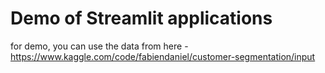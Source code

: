 # Demo of Streamlit applications
for demo, you can use the data from here - 
https://www.kaggle.com/code/fabiendaniel/customer-segmentation/input
